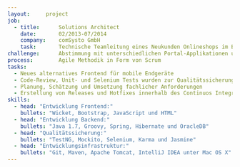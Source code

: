 ```yaml
---
layout:     project
job:
  - title:      Solutions Architect
    date:       02/2013-07/2014
    company:    comSysto GmbH
    task:       Technische Teamleitung eines Neukunden Onlineshops im Bereich Telekommunikation
challenge:      Abstimmung mit unterschiedlichen Portal-Applikationen und Erstellung einer mobilen Applikation
process:        Agile Methodik in Form von Scrum
tasks:
  - Neues alternatives Frontend für mobile Endgeräte
  - Code-Review, Unit- und Selenium Tests wurden zur Qualitätssicherung verwendet
  - Planung, Schätzung und Umsetzung fachlicher Anforderungen
  - Erstellung von Releases und Hotfixes innerhalb des Continuos Integration Prozesses
skills:
  - head: "Entwicklung Frontend:"
    bullets: "Wicket, Bootstrap, JavaScript und HTML"
  - head: "Entwicklung Backend:"
    bullets: "Java 1.7, Groovy, Spring, Hibernate und OracleDB"
  - head: "Qualitätssicherung:"
    bullets: "TestNG, Mockito, Selenium, Karma und Jasmine"
  - head: "Entwicklungsinfrastruktur:"
    bullets: "Git, Maven, Apache Tomcat, IntelliJ IDEA unter Mac OS X"
---
```

